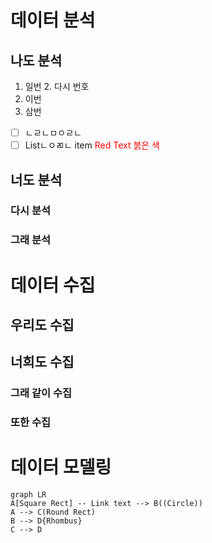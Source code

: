 # 데이터 분석

## 나도 분석

 1. 일번
	 2. 다시 번호
 2. 이번
 3. 삼번
 - [ ] ㄴㄹㄴㅁㅇㄹㄴ
 - [ ] Listㄴㅇㄻㄴ item
<span style="color:red">Red Text</span>
<span style="color:red">붉은 색</span>
## 너도 분석

### 다시 분석
### 그래 분석


# 데이터 수집

## 우리도 수집
## 너희도 수집

### 그래 같이 수집
### 또한 수집

# 데이터 모델링
```mermaid
graph LR
A[Square Rect] -- Link text --> B((Circle))
A --> C(Round Rect)
B --> D{Rhombus}
C --> D
```
<!--stackedit_data:
eyJoaXN0b3J5IjpbLTk1Nzg0MzQ5NiwtMjA0ODk5MTQyMiw3Mz
A5OTgxMTZdfQ==
-->